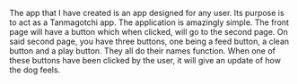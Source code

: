 The app that I have created is an app designed for any user. Its purpose is to act as a Tanmagotchi app. The application is amazingly simple. The front page will have a button which when clicked, will go to the second page. On said second page, you have three buttons, one being a feed button, a clean button and a play button. They all do their names function. When one of these buttons have been clicked by the user, it will give an update of how the dog feels.
